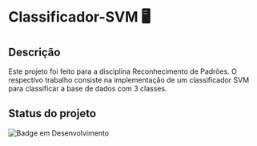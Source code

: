 # Classificador-SVM  🖥️

## Descrição
Este projeto foi feito para a disciplina Reconhecimento de Padrões. O respectivo trabalho consiste na implementação de um classificador SVM para classificar a base de dados com 3 classes.

## Status do projeto
![Badge em Desenvolvimento](https://img.shields.io/badge/STATUS-ENVIADO-brightgreen)
